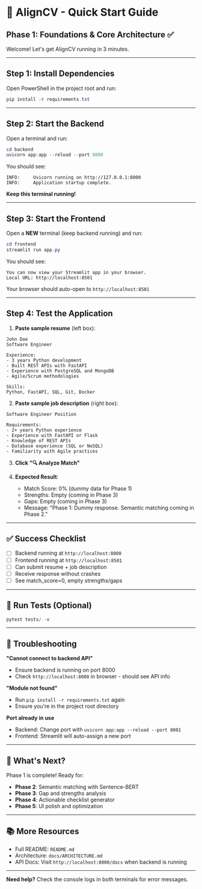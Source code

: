 # 🚀 AlignCV - Quick Start Guide

## Phase 1: Foundations & Core Architecture ✅

Welcome! Let's get AlignCV running in 3 minutes.

---

## Step 1: Install Dependencies

Open PowerShell in the project root and run:

```powershell
pip install -r requirements.txt
```

---

## Step 2: Start the Backend

Open a terminal and run:

```powershell
cd backend
uvicorn app:app --reload --port 8000
```

You should see:
```
INFO:     Uvicorn running on http://127.0.0.1:8000
INFO:     Application startup complete.
```

**Keep this terminal running!**

---

## Step 3: Start the Frontend

Open a **NEW** terminal (keep backend running) and run:

```powershell
cd frontend
streamlit run app.py
```

You should see:
```
You can now view your Streamlit app in your browser.
Local URL: http://localhost:8501
```

Your browser should auto-open to `http://localhost:8501`

---

## Step 4: Test the Application

1. **Paste sample resume** (left box):
```
John Doe
Software Engineer

Experience:
- 3 years Python development
- Built REST APIs with FastAPI
- Experience with PostgreSQL and MongoDB
- Agile/Scrum methodologies

Skills:
Python, FastAPI, SQL, Git, Docker
```

2. **Paste sample job description** (right box):
```
Software Engineer Position

Requirements:
- 2+ years Python experience
- Experience with FastAPI or Flask
- Knowledge of REST APIs
- Database experience (SQL or NoSQL)
- Familiarity with Agile practices
```

3. **Click "🔍 Analyze Match"**

4. **Expected Result**:
   - Match Score: 0% (dummy data for Phase 1)
   - Strengths: Empty (coming in Phase 3)
   - Gaps: Empty (coming in Phase 3)
   - Message: "Phase 1: Dummy response. Semantic matching coming in Phase 2."

---

## ✅ Success Checklist

- [ ] Backend running at `http://localhost:8000`
- [ ] Frontend running at `http://localhost:8501`
- [ ] Can submit resume + job description
- [ ] Receive response without crashes
- [ ] See match_score=0, empty strengths/gaps

---

## 🧪 Run Tests (Optional)

```powershell
pytest tests/ -v
```

---

## 🐛 Troubleshooting

**"Cannot connect to backend API"**
- Ensure backend is running on port 8000
- Check `http://localhost:8000` in browser - should see API info

**"Module not found"**
- Run `pip install -r requirements.txt` again
- Ensure you're in the project root directory

**Port already in use**
- Backend: Change port with `uvicorn app:app --reload --port 8001`
- Frontend: Streamlit will auto-assign a new port

---

## 🎯 What's Next?

Phase 1 is complete! Ready for:
- **Phase 2**: Semantic matching with Sentence-BERT
- **Phase 3**: Gap and strengths analysis
- **Phase 4**: Actionable checklist generator
- **Phase 5**: UI polish and optimization

---

## 📚 More Resources

- Full README: `README.md`
- Architecture: `docs/ARCHITECTURE.md`
- API Docs: Visit `http://localhost:8000/docs` when backend is running

---

**Need help?** Check the console logs in both terminals for error messages.
